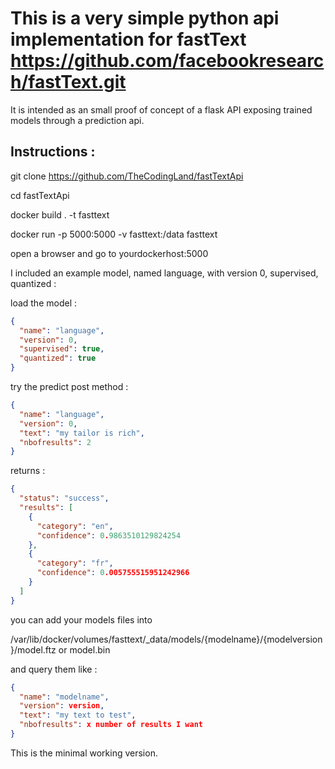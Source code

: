 # This is a very simple python api implementation for fastText https://github.com/facebookresearch/fastText.git

It is intended as an small proof of concept of a flask API exposing trained models through a prediction api.



## Instructions :

  git clone https://github.com/TheCodingLand/fastTextApi

  cd fastTextApi

  docker build . -t fasttext

  docker run -p 5000:5000 -v fasttext:/data fasttext


open a browser and go to yourdockerhost:5000

I included an example model, named language, with version 0, supervised, quantized :

load the model :
```json
{
  "name": "language",
  "version": 0,
  "supervised": true,
  "quantized": true
}
```

try the predict post method :
```json
{
  "name": "language",
  "version": 0,
  "text": "my tailor is rich",
  "nbofresults": 2
}
```
returns :
```json
{
  "status": "success",
  "results": [
    {
      "category": "en",
      "confidence": 0.9863510129824254
    },
    {
      "category": "fr",
      "confidence": 0.005755515951242966
    }
  ]
}
```

you can add your models files into 

/var/lib/docker/volumes/fasttext/_data/models/{modelname}/{modelversion}/model.ftz or model.bin

and query them like :
```json
{
  "name": "modelname",
  "version": version,
  "text": "my text to test",
  "nbofresults": x number of results I want
}
```

This is the minimal working version. 
